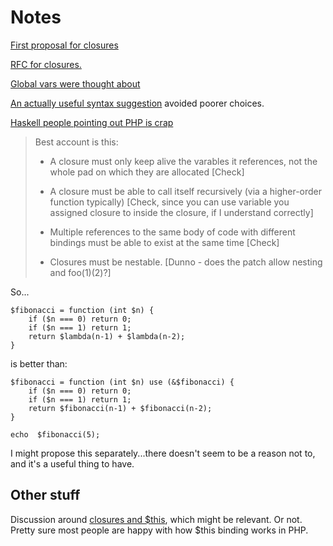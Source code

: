 


# Notes

[First proposal for closures](https://markmail.org/message/r7v3ejg663fpmj2d?q=list:net%2Ephp%2Elists%2Einternals+lexical&page=8#query:list%3Anet.php.lists.internals%20lexical+page:8+mid:jhk66damy4echupk+state:results)

[RFC for closures.](https://wiki.php.net/rfc/closures)


[Global vars were thought about](https://markmail.org/message/r7v3ejg663fpmj2d?q=list:net%2Ephp%2Elists%2Einternals+lexical&page=8#query:list%3Anet.php.lists.internals%20lexical+page:8+mid:orkwn7r665bofgax+state:results)


[An actually useful syntax suggestion](https://markmail.org/message/r7v3ejg663fpmj2d?q=list:net%2Ephp%2Elists%2Einternals+lexical&page=8#query:list%3Anet.php.lists.internals%20lexical+page:8+mid:55us7h4kaalx2jwp+state:results) avoided poorer choices.



[Haskell people pointing out PHP is crap](https://markmail.org/message/r7v3ejg663fpmj2d?q=list:net%2Ephp%2Elists%2Einternals+lexical&page=8#query:list%3Anet.php.lists.internals%20lexical+page:8+mid:orkwn7r665bofgax+state:results)
> Best account is this:
> 
> * A closure must only keep alive the varables it references, not the
> whole pad on which they are allocated
> [Check]
> 
> * A closure must be able to call itself recursively (via a
> higher-order function typically)
> [Check, since you can use variable you assigned closure to inside the 
> closure, if I understand correctly]
> 
> * Multiple references to the same body of code with different bindings
> must be able to exist at the same time
> [Check]
> 
> * Closures must be nestable.
>  [Dunno - does the patch allow nesting and foo(1)(2)?]


So...

```
$fibonacci = function (int $n) {
    if ($n === 0) return 0;
    if ($n === 1) return 1;
    return $lambda(n-1) + $lambda(n-2);
}
```
is better than:

```
$fibonacci = function (int $n) use (&$fibonacci) {
    if ($n === 0) return 0;
    if ($n === 1) return 1;
    return $fibonacci(n-1) + $fibonacci(n-2);
}

echo  $fibonacci(5);
```

I might propose this separately...there doesn't seem to be a reason not to, and it's a useful thing to have.



## Other stuff

Discussion around [closures and $this](https://markmail.org/message/qvy7k3h3lmzmz7p4?q=list:net%2Ephp%2Elists%2Einternals+lexical&page=8#query:list%3Anet.php.lists.internals%20lexical+page:8+mid:3hno7ciabk4l5au3+state:results), which might be relevant. Or not. Pretty sure most people are happy with how $this binding works in PHP.